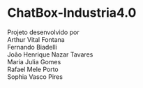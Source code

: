 # ChatBox-Industria4.0

Projeto desenvolvido por <br>
Arthur Vital Fontana <br>
Fernando Biadelli <br>
João Henrique Nazar Tavares <br>
Maria Julia Gomes <br>
Rafael Mele Porto <br>
Sophia Vasco Pires
